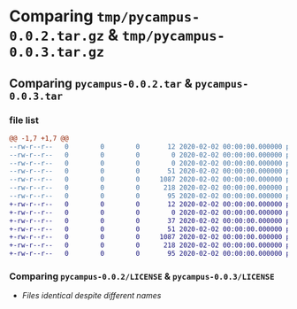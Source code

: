 # Comparing `tmp/pycampus-0.0.2.tar.gz` & `tmp/pycampus-0.0.3.tar.gz`

## Comparing `pycampus-0.0.2.tar` & `pycampus-0.0.3.tar`

### file list

```diff
@@ -1,7 +1,7 @@
--rw-r--r--   0        0        0       12 2020-02-02 00:00:00.000000 pycampus-0.0.2/README.md
--rw-r--r--   0        0        0        0 2020-02-02 00:00:00.000000 pycampus-0.0.2/setup.py
--rw-r--r--   0        0        0        0 2020-02-02 00:00:00.000000 pycampus-0.0.2/pycampus/__init__.py
--rw-r--r--   0        0        0       51 2020-02-02 00:00:00.000000 pycampus-0.0.2/pycampus/main.py
--rw-r--r--   0        0        0     1087 2020-02-02 00:00:00.000000 pycampus-0.0.2/LICENSE
--rw-r--r--   0        0        0      218 2020-02-02 00:00:00.000000 pycampus-0.0.2/pyproject.toml
--rw-r--r--   0        0        0       95 2020-02-02 00:00:00.000000 pycampus-0.0.2/PKG-INFO
+-rw-r--r--   0        0        0       12 2020-02-02 00:00:00.000000 pycampus-0.0.3/README.md
+-rw-r--r--   0        0        0        0 2020-02-02 00:00:00.000000 pycampus-0.0.3/setup.py
+-rw-r--r--   0        0        0       37 2020-02-02 00:00:00.000000 pycampus-0.0.3/pycampus/__init__.py
+-rw-r--r--   0        0        0       51 2020-02-02 00:00:00.000000 pycampus-0.0.3/pycampus/main.py
+-rw-r--r--   0        0        0     1087 2020-02-02 00:00:00.000000 pycampus-0.0.3/LICENSE
+-rw-r--r--   0        0        0      218 2020-02-02 00:00:00.000000 pycampus-0.0.3/pyproject.toml
+-rw-r--r--   0        0        0       95 2020-02-02 00:00:00.000000 pycampus-0.0.3/PKG-INFO
```

### Comparing `pycampus-0.0.2/LICENSE` & `pycampus-0.0.3/LICENSE`

 * *Files identical despite different names*

